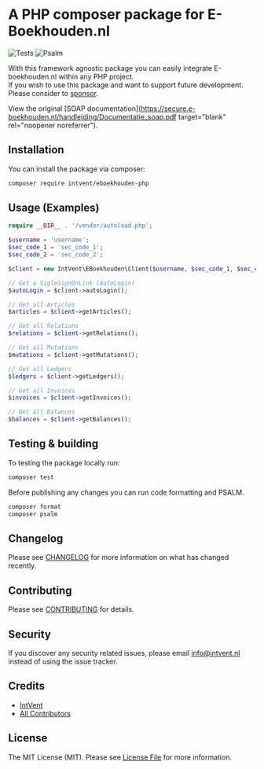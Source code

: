 # A PHP composer package for E-Boekhouden.nl

![Tests](https://github.com/intvent/eboekhouden-php/workflows/Tests/badge.svg) ![Psalm](https://github.com/intvent/eboekhouden-php/workflows/Psalm/badge.svg)

With this framework agnostic package you can easily integrate E-boekhouden.nl within any PHP project.  
If you wish to use this package and want to support future development. Please consider to [sponsor](https://github.com/sponsors/petericebear).

View the original [SOAP documentation](https://secure.e-boekhouden.nl/handleiding/Documentatie_soap.pdf target="blank" rel="noopener noreferrer").   

## Installation

You can install the package via composer:

```bash
composer require intvent/eboekhouden-php
```

## Usage (Examples)

``` php
require __DIR__ . '/vendor/autoload.php';

$username = 'username';
$sec_code_1 = 'sec_code_1';
$sec_code_2 = 'sec_code_2';

$client = new IntVent\EBoekhouden\Client($username, $sec_code_1, $sec_code_2);

// Get a SigleSignOnLink (AutoLogin)
$autoLogin = $client->autoLogin();

// Get all Articles
$articles = $client->getArticles();

// Get all Relations
$relations = $client->getRelations();

// Get all Mutations
$mutations = $client->getMutations();

// Get all Ledgers
$ledgers = $client->getLedgers();

// Get all Invoices
$invoices = $client->getInvoices();

// Get all Balances
$balances = $client->getBalances();
```

## Testing & building

To testing the package locally run:
``` bash
composer test
```

Before publishing any changes you can run code formatting and PSALM.
``` bash
composer format
composer psalm
```

## Changelog

Please see [CHANGELOG](CHANGELOG.md) for more information on what has changed recently.

## Contributing

Please see [CONTRIBUTING](CONTRIBUTING.md) for details.

## Security

If you discover any security related issues, please email info@intvent.nl instead of using the issue tracker.

## Credits

- [IntVent](https://github.com/IntVent)
- [All Contributors](../../contributors)

## License

The MIT License (MIT). Please see [License File](LICENSE.md) for more information.
